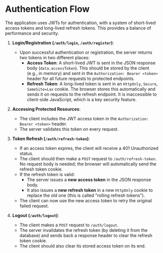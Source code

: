 # Authentication Flow

The application uses JWTs for authentication, with a system of short-lived access tokens and long-lived refresh tokens. This provides a balance of performance and security.

1.  **Login/Registration (`/auth/login`, `/auth/register`)**:
    *   Upon successful authentication or registration, the server returns two tokens in two different places:
        *   **Access Token**: A short-lived JWT is sent in the JSON response body (`data.accessToken`). This should be stored by the client (e.g., in memory) and sent in the `Authorization: Bearer <token>` header for all future requests to protected endpoints.
        *   **Refresh Token**: A long-lived token is sent in an `HttpOnly`, `Secure`, `SameSite=Lax` cookie. The browser stores this automatically and sends it on requests to the refresh endpoint. It is inaccessible to client-side JavaScript, which is a key security feature.

2.  **Accessing Protected Resources**:
    *   The client includes the JWT access token in the `Authorization: Bearer <token>` header.
    *   The server validates this token on every request.

3.  **Token Refresh (`/auth/refresh-token`)**:
    *   If an access token expires, the client will receive a 401 Unauthorized status.
    *   The client should then make a `POST` request to `/auth/refresh-token`. No request body is needed; the browser will automatically send the refresh token cookie.
    *   If the refresh token is valid:
        *   The server issues a **new access token** in the JSON response body.
        *   It also issues a **new refresh token** in a new `HttpOnly` cookie to replace the old one (this is called "rolling refresh tokens").
    *   The client can now use the new access token to retry the original failed request.

4.  **Logout (`/auth/logout`)**:
    *   The client makes a `POST` request to `/auth/logout`.
    *   The server invalidates the refresh token (by deleting it from the database) and sends back a response header to clear the refresh token cookie.
    *   The client should also clear its stored access token on its end.